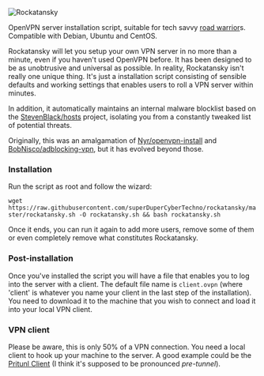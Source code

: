 ![Rockatansky](https://raw.githubusercontent.com/superDuperCyberTechno/rockatansky/master/header.png)

OpenVPN server installation script, suitable for tech savvy [road warrior](http://en.wikipedia.org/wiki/Road_warrior_%28computing%29)s. Compatible with Debian, Ubuntu and CentOS.

Rockatansky will let you setup your own VPN server in no more than a minute, even if you haven't used OpenVPN before. It has been designed to be as unobtrusive and universal as possible.
In reality, Rockatansky isn't really one unique thing. It's just a installation script consisting of sensible defaults and working settings that enables users to roll a VPN server within minutes.

In addition, it automatically maintains an internal malware blocklist based on the [StevenBlack/hosts](https://github.com/StevenBlack/hosts) project, isolating you from a constantly tweaked list of potential threats.

Originally, this was an amalgamation of [Nyr/openvpn-install](https://github.com/Nyr/openvpn-install) and [BobNisco/adblocking-vpn](https://github.com/BobNisco/adblocking-vpn), but it has evolved beyond those.


### Installation
Run the script as root and follow the wizard:

`wget https://raw.githubusercontent.com/superDuperCyberTechno/rockatansky/master/rockatansky.sh -O rockatansky.sh && bash rockatansky.sh`

Once it ends, you can run it again to add more users, remove some of them or even completely remove what constitutes Rockatansky.

### Post-installation
Once you've installed the script you will have a file that enables you to log into the server with a client. The default file name is `client.ovpn` (where 'client' is whatever you name your client in the last step of the installation). You need to download it to the machine that you wish to connect and load it into your local VPN client.

### VPN client
Please be aware, this is only 50% of a VPN connection. You need a local client to hook up your machine to the server. A good example could be the [Pritunl Client](https://client.pritunl.com/) (I think it's supposed to be pronounced _pre-tunnel_).
